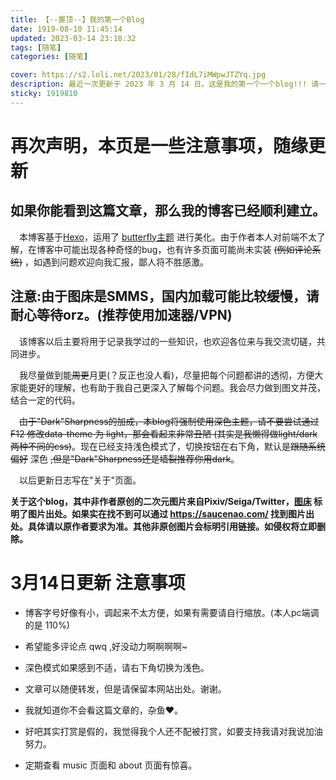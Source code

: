 ```yaml
---
title: 【--置顶--】我的第一个Blog 
date: 1919-08-10 11:45:14
updated: 2023-03-14 23:18:32
tags: [随笔]
categories: [随笔]

cover: https://s2.loli.net/2023/01/28/fIdL7iMWpwJTZYq.jpg
description: 最近一次更新于 2023 年 3 月 14 日。这是我的第一个一个blog!!! 请一定不要错过!(雾) 内含一些注意事项。
sticky: 1919810
---
```


# 再次声明，本页是一些注意事项，随缘更新

## 如果你能看到这篇文章，那么我的博客已经顺利建立。

&emsp;本博客基于[Hexo](https://hexo.io/zh-cn/index.html)，运用了 [butterfly主题](https://butterfly.js.org/) 进行美化。由于作者本人对前端不太了解，在博客中可能出现各种奇怪的bug，也有许多页面可能尚未实装 ~~(例如评论系统)~~ ，如遇到问题欢迎向我汇报，鄙人将不胜感激。

## 注意:由于图床是SMMS，国内加载可能比较缓慢，请耐心等待orz。(推荐使用加速器/VPN)

&emsp;该博客以后主要将用于记录我学过的一些知识，也欢迎各位来与我交流切磋，共同进步。

&emsp;我尽量做到能~~周更~~月更(？反正也没人看)，尽量把每个问题都讲的透彻，方便大家能更好的理解，也有助于我自己更深入了解每个问题。我会尽力做到图文并茂，结合一定的代码。

&emsp;~~由于"Dark"Sharpness的加成，本blog将强制使用深色主题，请不要尝试通过 F12 修改data-theme 为 light，那会看起来非常丑陋 (其实是我懒得做light/dark两种不同的css)~~。现在已经支持浅色模式了，切换按钮在右下角，默认是~~跟随系统偏好~~ 深色 ~~,但是"Dark"Sharpness还是墙裂推荐你用dark~~。

&emsp;以后更新日志写在"关于"页面。

**关于这个blog，其中非作者原创的二次元图片来自Pixiv/Seiga/Twitter，[图床](https://github.com/DarkSharpness/Photos/)  标明了图片出处。如果实在找不到可以通过 https://saucenao.com/  找到图片出处。具体请以原作者要求为准。其他非原创图片会标明引用链接。如侵权将立即删除。**

# 3月14日更新 注意事项

- 博客字号好像有小，调起来不太方便，如果有需要请自行缩放。(本人pc端调的是 110%)

- 希望能多评论点 qwq ,好没动力啊啊啊啊~

- 深色模式如果感到不适，请右下角切换为浅色。

- 文章可以随便转发，但是请保留本网站出处。谢谢。

- 我就知道你不会看这篇文章的，杂鱼❤。

- 好吧其实打赏是假的，我觉得我个人还不配被打赏，如要支持我请对我说加油努力。

- 定期查看 music 页面和 about 页面有惊喜。